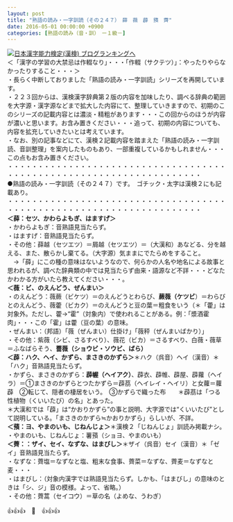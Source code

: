 ```yaml
---
layout: post
title: "熟語の読み・一字訓読（その２４７）　薛　薇　薜　蕷　薺"
date: 2016-05-01 00:00:00 +0900
categories: [熟語の読み（音・訓）　ー１級－]
---
```


[![](/syuusyuu9701/assets/images/熟語の読み・一字訓読（その２４７）-薛-薇-薜-蕷-薺-br_c_3028_1.gif)](http://blog.with2.net/link.php?1659096:3028 "日本漢字能力検定(漢検) ブログランキングへ")[日本漢字能力検定(漢検) ブログランキングへ](http://blog.with2.net/link.php?1659096:3028)  
＜「漢字の学習の大禁忌は作輟なり」・・・「作輟（サクテツ）」：やったりやらなかったりすること・・・＞  
・長らく中断しておりました「熟語の読み・一字訓読」シリーズを再開しています。  
・２２３回からは、漢検漢字辞典第２版の内容を加味したり、調べる辞典の範囲を大字源・漢字源などまで拡大した内容にて、整理していきますので、初期のこのシリーズの記載内容とは濃淡・精粗があります・・・この回からのほうが内容が濃いと思います。お含み置きください・・・追って、初期の内容についても、内容を拡充していきたいとは考えています。  
・なお、別の記事などにて、漢検２記載内容を踏まえた「熟語の読み・一字訓読、音訓整理」を案内したものもあり、一部重複しているかもしれません・・・この点もお含み置きください。  
・・・・・・・・・・・・・・・・・・・・・・・・・・・・・・・・・・・・・・・・・・・・・・・・・・・・・・・・・・・・・・・・・・・・  
●熟語の読み・一字訓読（その２４７）です。　ゴチック・太字は漢検２にも記載あり。  
・・・・・・・・・・・・・・・・・・・・・・・・・・・・・・・・・・・・・・・・・・・・・・・・・・・・・・・・・・・・・・・・・・・・  
**＜薛：セツ、かわらよもぎ、はますげ＞**  
・かわらよもぎ：音熟語見当たらず。  
・はますげ：音熟語見当たらず。  
・その他：薛越（セツエツ）＝屑越（セツエツ）＝（大漢和）あなどる、分を越える、また、散らかし棄てる。（大字源）気ままにでたらめをすること。  
　→「薛」にこの種の意味はないようなので、何らかの人名や地名による故事と思われるが、調べた辞典類の中では見当たらず由来・語源など不詳・・・どなたかわかる方がいたら教えてください・・・。  
**＜薇：ビ、のえんどう、ぜんまい＞**  
・のえんどう：薇蕨（ビケツ）＝のえんどうとわらび、**蕨薇（ケツビ**）＝わらびとのえんどう、薇藿（ビカク）＝のえんどうと豆の葉＝粗食をいう（＊「藿」は対象外。ただし、藿→“霍”（対象内）で使われることがある。例：「漿酒霍肉」・・・この「霍」は藿（豆の葉）の意味。  
・ぜんまい：（邦語）「薇（ぜんまい）仕掛け」「薇秤（ぜんまいばかり）」  
・その他：紫薇（シビ、さるすべり）、薇花（ビカ）＝さるすべり、白薇・薇草＝ふなばらそう、**薔薇（ショウビ・ソウビ、ばら）**  
**＜薜：ハク、ヘイ、かずら、まさきのかずら＞**＊ハク（呉音）ヘイ（漢音）＊「ハク」音熟語見当たらず。  
・かずら、まさきのかずら：**薜幄（ヘイアク）**、薜衣、薜帷、薜屋、薜蘿（ヘイラ）＝①まさきのかずらとつたかずら＝薜茘（ヘイレイ・ヘイリ）と女蘿＝蘿薜　②転じて、隠者の棲居をいう。　③かずらで織った布　　＊薜茘は「つる性植物（くいいたび）の名」とあった。  
＊大漢和では「薜」は“かおりかずら”の事と説明、大字源では“くいいたび”として説明している。「まさきのかずら≒かおりかずら」らしいが、不詳。  
**＜蕷：ヨ、やまのいも、じねんじょ＞**＊漢検２「じねんじょ」訓読み掲載ナシ。  
・やまのいも、じねんじょ：薯蕷（ショヨ、やまのいも）  
**＜薺：：ザイ、セイ、なずな、はまびし＞**＊ザイ（呉音）セイ（漢音）＊「ゼイ」音熟語見当たらず。  
・なずな：薺塩＝なずなと塩、粗末な食事、薺菜＝なずな、薺麦＝なずなと麦・・・  
・はまびし：（対象内漢字では熟語見当たらず。しかも、「はまびし」の意味のときは「シ、ジ」音の模様。よって、省略。）  
・その他：薺蒿（セイコウ）＝草の名（よめな、うわぎ）  
  
👍👍👍　🐒　👍👍👍  
  
　  
　
